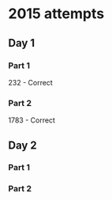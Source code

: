 # 2015 attempts

## Day 1
### Part 1
232 - Correct

### Part 2
1783 - Correct

## Day 2
### Part 1

### Part 2
